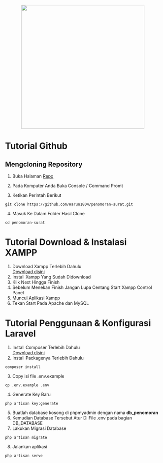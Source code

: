 <p align="center"><a href="https://laravel.com" target="_blank"><img src="https://raw.githubusercontent.com/laravel/art/master/logo-lockup/5%20SVG/2%20CMYK/1%20Full%20Color/laravel-logolockup-cmyk-red.svg" width="400"></a></p>

# Tutorial Github

## Mengcloning Repository

1. Buka Halaman [Repo](https://github.com/Harun1804/penomoran-surat.git)

2. Pada Komputer Anda Buka Console / Command Promt

3. Ketikan Perintah Berikut

```
git clone https://github.com/Harun1804/penomoran-surat.git
```

4. Masuk Ke Dalam Folder Hasil Clone

```
cd penomoran-surat
```

# Tutorial Download & Instalasi XAMPP

1. Download Xampp Terlebih Dahulu <br>
   [Download disini](https://www.apachefriends.org/download.html)
2. Install Xampp Yang Sudah Didownload
3. Klik Next Hingga Finish
4. Sebelum Menekan Finish Jangan Lupa Centang Start Xampp Control Panel
5. Muncul Aplikasi Xampp
6. Tekan Start Pada Apache dan MySQL

# Tutorial Penggunaan & Konfigurasi Laravel

1. Install Composer Terlebih Dahulu <br>
   [Download disini](https://getcomposer.org/download/)
2. Install Packagenya Terlebih Dahulu

```
composer install
```

3. Copy isi file .env.example

```
cp .env.example .env
```

4. Generate Key Baru

```
php artisan key:generate
```

5. Buatlah database kosong di phpmyadmin dengan nama **db_penomoran**
6. Kemudian Database Tersebut Atur Di File .env pada bagian DB_DATABASE
7. Lakukan Migrasi Database

```
php artisan migrate
```

8. Jalankan aplikasi

```
php artisan serve
```
